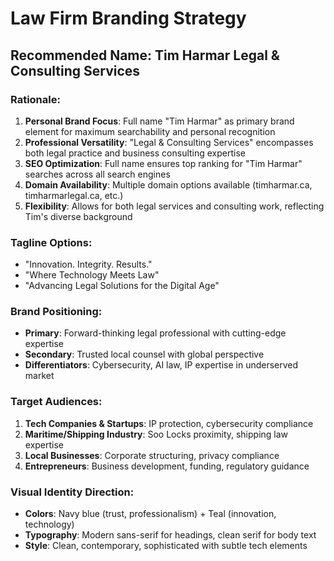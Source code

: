 # Law Firm Branding Strategy

## Recommended Name: **Tim Harmar Legal & Consulting Services**

### Rationale:
1. **Personal Brand Focus**: Full name "Tim Harmar" as primary brand element for maximum searchability and personal recognition
2. **Professional Versatility**: "Legal & Consulting Services" encompasses both legal practice and business consulting expertise
3. **SEO Optimization**: Full name ensures top ranking for "Tim Harmar" searches across all search engines
4. **Domain Availability**: Multiple domain options available (timharmar.ca, timharmarlegal.ca, etc.)
5. **Flexibility**: Allows for both legal services and consulting work, reflecting Tim's diverse background

### Tagline Options:
- "Innovation. Integrity. Results."
- "Where Technology Meets Law"
- "Advancing Legal Solutions for the Digital Age"

### Brand Positioning:
- **Primary**: Forward-thinking legal professional with cutting-edge expertise
- **Secondary**: Trusted local counsel with global perspective
- **Differentiators**: Cybersecurity, AI law, IP expertise in underserved market

### Target Audiences:
1. **Tech Companies & Startups**: IP protection, cybersecurity compliance
2. **Maritime/Shipping Industry**: Soo Locks proximity, shipping law expertise
3. **Local Businesses**: Corporate structuring, privacy compliance
4. **Entrepreneurs**: Business development, funding, regulatory guidance

### Visual Identity Direction:
- **Colors**: Navy blue (trust, professionalism) + Teal (innovation, technology)
- **Typography**: Modern sans-serif for headings, clean serif for body text
- **Style**: Clean, contemporary, sophisticated with subtle tech elements

